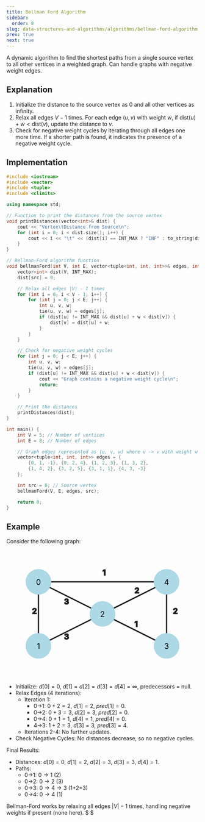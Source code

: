 ```yaml
---
title: Bellman Ford Algorithm
sidebar:
  order: 8
slug: data-structures-and-algorithms/algorithms/bellman-ford-algorithm
prev: true
next: true
---
```


A dynamic algorithm to find the shortest paths from a single source vertex to all other vertices in a weighted graph. Can handle graphs with negative weight edges.

## Explanation

1. Initialize the distance to the source vertex as 0 and all other vertices as infinity.
2. Relax all edges $V - 1$ times. For each edge $(u, v)$ with weight $w$, if $\text{dist}(u) + w < \text{dist}(v)$, update the distance to $v$.
3. Check for negative weight cycles by iterating through all edges one more time. If a shorter path is found, it indicates the presence of a negative weight cycle.

## Implementation

```cpp
#include <iostream>
#include <vector>
#include <tuple>
#include <climits>

using namespace std;

// Function to print the distances from the source vertex
void printDistances(vector<int>& dist) {
    cout << "Vertex\tDistance from Source\n";
    for (int i = 0; i < dist.size(); i++) {
        cout << i << "\t" << (dist[i] == INT_MAX ? "INF" : to_string(dist[i])) << "\n";
    }
}

// Bellman-Ford algorithm function
void bellmanFord(int V, int E, vector<tuple<int, int, int>>& edges, int src) {
    vector<int> dist(V, INT_MAX);
    dist[src] = 0;

    // Relax all edges |V| - 1 times
    for (int i = 0; i < V - 1; i++) {
        for (int j = 0; j < E; j++) {
            int u, v, w;
            tie(u, v, w) = edges[j];
            if (dist[u] != INT_MAX && dist[u] + w < dist[v]) {
                dist[v] = dist[u] + w;
            }
        }
    }

    // Check for negative weight cycles
    for (int j = 0; j < E; j++) {
        int u, v, w;
        tie(u, v, w) = edges[j];
        if (dist[u] != INT_MAX && dist[u] + w < dist[v]) {
            cout << "Graph contains a negative weight cycle\n";
            return;
        }
    }

    // Print the distances
    printDistances(dist);
}

int main() {
    int V = 5; // Number of vertices
    int E = 8; // Number of edges

    // Graph edges represented as (u, v, w) where u -> v with weight w
    vector<tuple<int, int, int>> edges = {
        {0, 1, -1}, {0, 2, 4}, {1, 2, 3}, {1, 3, 2},
        {1, 4, 2}, {3, 2, 5}, {3, 1, 1}, {4, 3, -3}
    };

    int src = 0; // Source vertex
    bellmanFord(V, E, edges, src);

    return 0;
}
```

## Example

Consider the following graph:

<svg xmlns="http://www.w3.org/2000/svg" viewBox="0 0 300 200" class="w-[600px] w-[400px] mx-auto">
    <style>
      .graph-edges {
        fill: currentColor;
        stroke: currentColor;
        font-size: 12px;
        font-weight: bold;
      }
      .graph-edge-line {
        stroke-width: 2;
      }
      .graph-nodes {
        fill: lightblue;
        stroke: none;
      }
      .graph-node-text {
        font-size: 12px;
        text-anchor: middle;
        fill: black;
      }
    </style>
  <!-- Edges -->
  <g class="graph-edges">
    <line x1="50" y1="50" x2="50" y2="150" class="graph-edge-line" />
    <text x="40" y="100">2</text>
    <line x1="50" y1="50" x2="150" y2="100" class="graph-edge-line" />
    <text x="90" y="85">3</text>
    <line x1="50" y1="50" x2="250" y2="50" class="graph-edge-line" />
    <text x="150" y="40">1</text>
    <line x1="50" y1="150" x2="150" y2="100" class="graph-edge-line" />
    <text x="90" y="140">3</text>
    <line x1="150" y1="100" x2="250" y2="150" class="graph-edge-line" />
    <text x="200" y="120">1</text>
    <line x1="250" y1="50" x2="250" y2="150" class="graph-edge-line" />
    <text x="260" y="100">2</text>
    <line x1="150" y1="100" x2="250" y2="50" class="graph-edge-line" />
    <text x="200" y="68">2</text>
  </g>

  <!-- Nodes -->
  <g class="graph-nodes">
    <circle cx="50" cy="50" r="20" />
    <text x="50" y="55" class="graph-node-text">0</text>
    <circle cx="50" cy="150" r="20" />
    <text x="50" y="155" class="graph-node-text">1</text>
    <circle cx="150" cy="100" r="20" />
    <text x="150" y="105" class="graph-node-text">2</text>
    <circle cx="250" cy="150" r="20" />
    <text x="250" y="155" class="graph-node-text">3</text>
    <circle cx="250" cy="50" r="20" />
    <text x="250" y="55" class="graph-node-text">4</text>
  </g>
</svg>



- Initialize: $d[0] = 0$, $d[1] = d[2] = d[3] = d[4] = \infty$, predecessors = null.
- Relax Edges (4 iterations):
   - Iteration 1: 
     - 0→1: $0+2=2$, $d[1]=2$, $pred[1]=0$.
     - 0→2: $0+3=3$, $d[2]=3$, $pred[2]=0$.
     - 0→4: $0+1=1$, $d[4]=1$, $pred[4]=0$.
     - 4→3: $1+2=3$, $d[3]=3$, $pred[3]=4$.
   - Iterations 2-4: No further updates.
- Check Negative Cycles: No distances decrease, so no negative cycles.

Final Results:
- Distances: $d[0]=0$, $d[1]=2$, $d[2]=3$, $d[3]=3$, $d[4]=1$.
- Paths:
  - 0→1: $0\to1$ (2)
  - 0→2: $0\to2$ (3)
  - 0→3: $0\to4\to3$ (1+2=3)
  - 0→4: $0\to4$ (1)

Bellman-Ford works by relaxing all edges $|V|-1$ times, handling negative weights if present (none here). $ $
